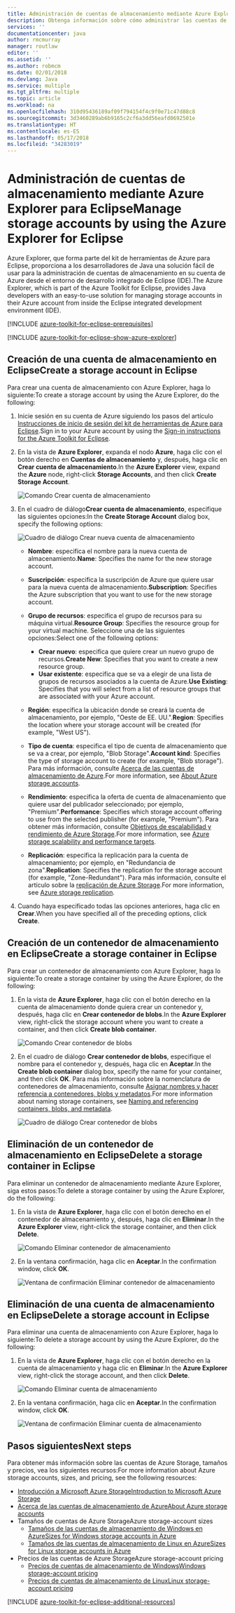 ```yaml
---
title: Administración de cuentas de almacenamiento mediante Azure Explorer para Eclipse
description: Obtenga información sobre cómo administrar las cuentas de almacenamiento de Azure mediante Azure Explorer para Eclipse.
services: ''
documentationcenter: java
author: rmcmurray
manager: routlaw
editor: ''
ms.assetid: ''
ms.author: robmcm
ms.date: 02/01/2018
ms.devlang: Java
ms.service: multiple
ms.tgt_pltfrm: multiple
ms.topic: article
ms.workload: na
ms.openlocfilehash: 310d95436189af09f794154f4c9f0e71c47d88c8
ms.sourcegitcommit: 3d3460289ab6b9165c2cf6a3dd56eafd0692501e
ms.translationtype: HT
ms.contentlocale: es-ES
ms.lasthandoff: 05/17/2018
ms.locfileid: "34283019"
---
```

# <a name="manage-storage-accounts-by-using-the-azure-explorer-for-eclipse"></a><span data-ttu-id="4183d-103">Administración de cuentas de almacenamiento mediante Azure Explorer para Eclipse</span><span class="sxs-lookup"><span data-stu-id="4183d-103">Manage storage accounts by using the Azure Explorer for Eclipse</span></span>

<span data-ttu-id="4183d-104">Azure Explorer, que forma parte del kit de herramientas de Azure para Eclipse, proporciona a los desarrolladores de Java una solución fácil de usar para la administración de cuentas de almacenamiento en su cuenta de Azure desde el entorno de desarrollo integrado de Eclipse (IDE).</span><span class="sxs-lookup"><span data-stu-id="4183d-104">The Azure Explorer, which is part of the Azure Toolkit for Eclipse, provides Java developers with an easy-to-use solution for managing storage accounts in their Azure account from inside the Eclipse integrated development environment (IDE).</span></span>

[!INCLUDE [azure-toolkit-for-eclipse-prerequisites](../includes/azure-toolkit-for-eclipse-prerequisites.md)]

[!INCLUDE [azure-toolkit-for-eclipse-show-azure-explorer](../includes/azure-toolkit-for-eclipse-show-azure-explorer.md)]

## <a name="create-a-storage-account-in-eclipse"></a><span data-ttu-id="4183d-105">Creación de una cuenta de almacenamiento en Eclipse</span><span class="sxs-lookup"><span data-stu-id="4183d-105">Create a storage account in Eclipse</span></span>

<span data-ttu-id="4183d-106">Para crear una cuenta de almacenamiento con Azure Explorer, haga lo siguiente:</span><span class="sxs-lookup"><span data-stu-id="4183d-106">To create a storage account by using the Azure Explorer, do the following:</span></span>

1. <span data-ttu-id="4183d-107">Inicie sesión en su cuenta de Azure siguiendo los pasos del artículo [Instrucciones de inicio de sesión del kit de herramientas de Azure para Eclipse](https://docs.microsoft.com/java/azure/eclipse/azure-toolkit-for-eclipse-sign-in-instructions).</span><span class="sxs-lookup"><span data-stu-id="4183d-107">Sign in to your Azure account by using the [Sign-in instructions for the Azure Toolkit for Eclipse](https://docs.microsoft.com/java/azure/eclipse/azure-toolkit-for-eclipse-sign-in-instructions).</span></span>

1. <span data-ttu-id="4183d-108">En la vista de **Azure Explorer**, expanda el nodo **Azure**, haga clic con el botón derecho en **Cuentas de almacenamiento** y, después, haga clic en **Crear cuenta de almacenamiento**.</span><span class="sxs-lookup"><span data-stu-id="4183d-108">In the **Azure Explorer** view, expand the **Azure** node, right-click **Storage Accounts**, and then click **Create Storage Account**.</span></span>

   ![Comando Crear cuenta de almacenamiento][CS01]

1. <span data-ttu-id="4183d-110">En el cuadro de diálogo**Crear cuenta de almacenamiento**, especifique las siguientes opciones:</span><span class="sxs-lookup"><span data-stu-id="4183d-110">In the **Create Storage Account** dialog box, specify the following options:</span></span>

   ![Cuadro de diálogo Crear nueva cuenta de almacenamiento][CS02]

   * <span data-ttu-id="4183d-112">**Nombre**: especifica el nombre para la nueva cuenta de almacenamiento.</span><span class="sxs-lookup"><span data-stu-id="4183d-112">**Name**: Specifies the name for the new storage account.</span></span>

   * <span data-ttu-id="4183d-113">**Suscripción**: especifica la suscripción de Azure que quiere usar para la nueva cuenta de almacenamiento.</span><span class="sxs-lookup"><span data-stu-id="4183d-113">**Subscription**: Specifies the Azure subscription that you want to use for the new storage account.</span></span>

   * <span data-ttu-id="4183d-114">**Grupo de recursos**: especifica el grupo de recursos para su máquina virtual.</span><span class="sxs-lookup"><span data-stu-id="4183d-114">**Resource Group**: Specifies the resource group for your virtual machine.</span></span> <span data-ttu-id="4183d-115">Seleccione una de las siguientes opciones:</span><span class="sxs-lookup"><span data-stu-id="4183d-115">Select one of the following options:</span></span>
      * <span data-ttu-id="4183d-116">**Crear nuevo**: especifica que quiere crear un nuevo grupo de recursos.</span><span class="sxs-lookup"><span data-stu-id="4183d-116">**Create New**: Specifies that you want to create a new resource group.</span></span>
      * <span data-ttu-id="4183d-117">**Usar existente**: especifica que se va a elegir de una lista de grupos de recursos asociados a la cuenta de Azure.</span><span class="sxs-lookup"><span data-stu-id="4183d-117">**Use Existing**: Specifies that you will select from a list of resource groups that are associated with your Azure account.</span></span>

   * <span data-ttu-id="4183d-118">**Región**: especifica la ubicación donde se creará la cuenta de almacenamiento, por ejemplo, "Oeste de EE. UU.".</span><span class="sxs-lookup"><span data-stu-id="4183d-118">**Region**: Specifies the location where your storage account will be created (for example, "West US").</span></span>

   * <span data-ttu-id="4183d-119">**Tipo de cuenta**: especifica el tipo de cuenta de almacenamiento que se va a crear, por ejemplo, "Blob Storage".</span><span class="sxs-lookup"><span data-stu-id="4183d-119">**Account kind**: Specifies the type of storage account to create (for example, "Blob storage").</span></span> <span data-ttu-id="4183d-120">Para más información, consulte [Acerca de las cuentas de almacenamiento de Azure].</span><span class="sxs-lookup"><span data-stu-id="4183d-120">For more information, see [About Azure storage accounts].</span></span>

   * <span data-ttu-id="4183d-121">**Rendimiento**: especifica la oferta de cuenta de almacenamiento que quiere usar del publicador seleccionado; por ejemplo, "Premium".</span><span class="sxs-lookup"><span data-stu-id="4183d-121">**Performance**: Specifies which storage account offering to use from the selected publisher (for example, "Premium").</span></span> <span data-ttu-id="4183d-122">Para obtener más información, consulte [Objetivos de escalabilidad y rendimiento de Azure Storage].</span><span class="sxs-lookup"><span data-stu-id="4183d-122">For more information, see [Azure storage scalability and performance targets].</span></span>

   * <span data-ttu-id="4183d-123">**Replicación**: especifica la replicación para la cuenta de almacenamiento; por ejemplo, en "Redundancia de zona".</span><span class="sxs-lookup"><span data-stu-id="4183d-123">**Replication**: Specifies the replication for the storage account (for example, "Zone-Redundant").</span></span> <span data-ttu-id="4183d-124">Para más información, consulte el artículo sobre la [replicación de Azure Storage].</span><span class="sxs-lookup"><span data-stu-id="4183d-124">For more information, see [Azure storage replication].</span></span>

1. <span data-ttu-id="4183d-125">Cuando haya especificado todas las opciones anteriores, haga clic en **Crear**.</span><span class="sxs-lookup"><span data-stu-id="4183d-125">When you have specified all of the preceding options, click **Create**.</span></span>

## <a name="create-a-storage-container-in-eclipse"></a><span data-ttu-id="4183d-126">Creación de un contenedor de almacenamiento en Eclipse</span><span class="sxs-lookup"><span data-stu-id="4183d-126">Create a storage container in Eclipse</span></span>

<span data-ttu-id="4183d-127">Para crear un contenedor de almacenamiento con Azure Explorer, haga lo siguiente:</span><span class="sxs-lookup"><span data-stu-id="4183d-127">To create a storage container by using the Azure Explorer, do the following:</span></span>

1. <span data-ttu-id="4183d-128">En la vista de **Azure Explorer**, haga clic con el botón derecho en la cuenta de almacenamiento donde quiera crear un contenedor y, después, haga clic en **Crear contenedor de blobs**.</span><span class="sxs-lookup"><span data-stu-id="4183d-128">In the **Azure Explorer** view, right-click the storage account where you want to create a container, and then click **Create blob container**.</span></span>

   ![Comando Crear contenedor de blobs][CC01]

1. <span data-ttu-id="4183d-130">En el cuadro de diálogo **Crear contenedor de blobs**, especifique el nombre para el contenedor y, después, haga clic en **Aceptar**.</span><span class="sxs-lookup"><span data-stu-id="4183d-130">In the **Create blob container** dialog box, specify the name for your container, and then click **OK**.</span></span> <span data-ttu-id="4183d-131">Para más información sobre la nomenclatura de contenedores de almacenamiento, consulte [Asignar nombres y hacer referencia a contenedores, blobs y metadatos].</span><span class="sxs-lookup"><span data-stu-id="4183d-131">For more information about naming storage containers, see [Naming and referencing containers, blobs, and metadata].</span></span>

   ![Cuadro de diálogo Crear contenedor de blobs][CC02]

## <a name="delete-a-storage-container-in-eclipse"></a><span data-ttu-id="4183d-133">Eliminación de un contenedor de almacenamiento en Eclipse</span><span class="sxs-lookup"><span data-stu-id="4183d-133">Delete a storage container in Eclipse</span></span>

<span data-ttu-id="4183d-134">Para eliminar un contenedor de almacenamiento mediante Azure Explorer, siga estos pasos:</span><span class="sxs-lookup"><span data-stu-id="4183d-134">To delete a storage container by using the Azure Explorer, do the following:</span></span>

1. <span data-ttu-id="4183d-135">En la vista de **Azure Explorer**, haga clic con el botón derecho en el contenedor de almacenamiento y, después, haga clic en **Eliminar**.</span><span class="sxs-lookup"><span data-stu-id="4183d-135">In the **Azure Explorer** view, right-click the storage container, and then click **Delete**.</span></span>

   ![Comando Eliminar contenedor de almacenamiento][DC01]

1. <span data-ttu-id="4183d-137">En la ventana confirmación, haga clic en **Aceptar**.</span><span class="sxs-lookup"><span data-stu-id="4183d-137">In the confirmation window, click **OK**.</span></span>

   ![Ventana de confirmación Eliminar contenedor de almacenamiento][DC02]

## <a name="delete-a-storage-account-in-eclipse"></a><span data-ttu-id="4183d-139">Eliminación de una cuenta de almacenamiento en Eclipse</span><span class="sxs-lookup"><span data-stu-id="4183d-139">Delete a storage account in Eclipse</span></span>

<span data-ttu-id="4183d-140">Para eliminar una cuenta de almacenamiento con Azure Explorer, haga lo siguiente:</span><span class="sxs-lookup"><span data-stu-id="4183d-140">To delete a storage account by using the Azure Explorer, do the following:</span></span>

1. <span data-ttu-id="4183d-141">En la vista de **Azure Explorer**, haga clic con el botón derecho en la cuenta de almacenamiento y haga clic en **Eliminar**.</span><span class="sxs-lookup"><span data-stu-id="4183d-141">In the **Azure Explorer** view, right-click the storage account, and then click **Delete**.</span></span>

   ![Comando Eliminar cuenta de almacenamiento][DS01]

1. <span data-ttu-id="4183d-143">En la ventana confirmación, haga clic en **Aceptar**.</span><span class="sxs-lookup"><span data-stu-id="4183d-143">In the confirmation window, click **OK**.</span></span>

   ![Ventana de confirmación Eliminar cuenta de almacenamiento][DS02]

## <a name="next-steps"></a><span data-ttu-id="4183d-145">Pasos siguientes</span><span class="sxs-lookup"><span data-stu-id="4183d-145">Next steps</span></span>

<span data-ttu-id="4183d-146">Para obtener más información sobre las cuentas de Azure Storage, tamaños y precios, vea los siguientes recursos:</span><span class="sxs-lookup"><span data-stu-id="4183d-146">For more information about Azure storage accounts, sizes, and pricing, see the following resources:</span></span>

* <span data-ttu-id="4183d-147">[Introducción a Microsoft Azure Storage]</span><span class="sxs-lookup"><span data-stu-id="4183d-147">[Introduction to Microsoft Azure Storage]</span></span>
* <span data-ttu-id="4183d-148">[Acerca de las cuentas de almacenamiento de Azure]</span><span class="sxs-lookup"><span data-stu-id="4183d-148">[About Azure storage accounts]</span></span>
* <span data-ttu-id="4183d-149">Tamaños de cuentas de Azure Storage</span><span class="sxs-lookup"><span data-stu-id="4183d-149">Azure storage-account sizes</span></span>
  * <span data-ttu-id="4183d-150">[Tamaños de las cuentas de almacenamiento de Windows en Azure]</span><span class="sxs-lookup"><span data-stu-id="4183d-150">[Sizes for Windows storage accounts in Azure]</span></span>
  * <span data-ttu-id="4183d-151">[Tamaños de las cuentas de almacenamiento de Linux en Azure]</span><span class="sxs-lookup"><span data-stu-id="4183d-151">[Sizes for Linux storage accounts in Azure]</span></span>
* <span data-ttu-id="4183d-152">Precios de las cuentas de Azure Storage</span><span class="sxs-lookup"><span data-stu-id="4183d-152">Azure storage-account pricing</span></span>
  * <span data-ttu-id="4183d-153">[Precios de cuentas de almacenamiento de Windows]</span><span class="sxs-lookup"><span data-stu-id="4183d-153">[Windows storage-account pricing]</span></span>
  * <span data-ttu-id="4183d-154">[Precios de cuentas de almacenamiento de Linux]</span><span class="sxs-lookup"><span data-stu-id="4183d-154">[Linux storage-account pricing]</span></span>

[!INCLUDE [azure-toolkit-for-eclipse-additional-resources](../includes/azure-toolkit-for-eclipse-additional-resources.md)]

<!-- URL List -->

[Introducción a Microsoft Azure Storage]: /azure/storage/storage-introduction
[Introduction to Microsoft Azure Storage]: /azure/storage/storage-introduction
[Acerca de las cuentas de almacenamiento de Azure]: /azure/storage/storage-create-storage-account
[About Azure storage accounts]: /azure/storage/storage-create-storage-account
[replicación de Azure Storage]: /azure/storage/storage-redundancy
[Azure storage replication]: /azure/storage/storage-redundancy
[Objetivos de escalabilidad y rendimiento de Azure Storage]: /azure/storage/storage-scalability-targets
[Azure storage scalability and Performance Targets]: /azure/storage/storage-scalability-targets
[Asignar nombres y hacer referencia a contenedores, blobs y metadatos]: http://go.microsoft.com/fwlink/?LinkId=255555
[Naming and referencing containers, blobs, and metadata]: http://go.microsoft.com/fwlink/?LinkId=255555

[Tamaños de las cuentas de almacenamiento de Windows en Azure]: /azure/virtual-machines/virtual-machines-windows-sizes
[Sizes for Windows storage accounts in Azure]: /azure/virtual-machines/virtual-machines-windows-sizes
[Tamaños de las cuentas de almacenamiento de Linux en Azure]: /azure/virtual-machines/virtual-machines-linux-sizes
[Sizes for Linux storage accounts in Azure]: /azure/virtual-machines/virtual-machines-linux-sizes
[Precios de cuentas de almacenamiento de Windows]: /pricing/details/virtual-machines/windows/
[Windows storage-account pricing]: /pricing/details/virtual-machines/windows/
[Precios de cuentas de almacenamiento de Linux]: /pricing/details/virtual-machines/linux/
[Linux storage-account pricing]: /pricing/details/virtual-machines/linux/

<!-- IMG List -->

[CS01]: media/azure-toolkit-for-eclipse-managing-storage-accounts-using-azure-explorer/CS01.png
[CS02]: media/azure-toolkit-for-eclipse-managing-storage-accounts-using-azure-explorer/CS02.png
[CC01]: media/azure-toolkit-for-eclipse-managing-storage-accounts-using-azure-explorer/CC01.png
[CC02]: media/azure-toolkit-for-eclipse-managing-storage-accounts-using-azure-explorer/CC02.png

[DS01]: media/azure-toolkit-for-eclipse-managing-storage-accounts-using-azure-explorer/DS01.png
[DS02]: media/azure-toolkit-for-eclipse-managing-storage-accounts-using-azure-explorer/DS02.png
[DC01]: media/azure-toolkit-for-eclipse-managing-storage-accounts-using-azure-explorer/DC01.png
[DC02]: media/azure-toolkit-for-eclipse-managing-storage-accounts-using-azure-explorer/DC02.png

